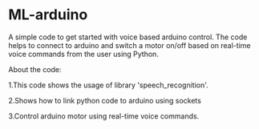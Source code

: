 # ML-arduino
A simple code to get started with voice based arduino control.
The code helps to connect to arduino and switch a motor on/off based on real-time voice commands from the user using Python.

About the code:

1.This code shows the usage of library 'speech_recognition'.

2.Shows how to link python code to arduino using sockets

3.Control arduino motor using real-time voice commands.
